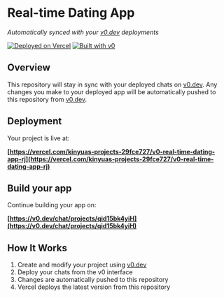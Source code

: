 # Real-time Dating App

*Automatically synced with your [v0.dev](https://v0.dev) deployments*

[![Deployed on Vercel](https://img.shields.io/badge/Deployed%20on-Vercel-black?style=for-the-badge&logo=vercel)](https://vercel.com/kinyuas-projects-29fce727/v0-real-time-dating-app-rj)
[![Built with v0](https://img.shields.io/badge/Built%20with-v0.dev-black?style=for-the-badge)](https://v0.dev/chat/projects/qid15bk4yiH)

## Overview

This repository will stay in sync with your deployed chats on [v0.dev](https://v0.dev).
Any changes you make to your deployed app will be automatically pushed to this repository from [v0.dev](https://v0.dev).

## Deployment

Your project is live at:

**[https://vercel.com/kinyuas-projects-29fce727/v0-real-time-dating-app-rj](https://vercel.com/kinyuas-projects-29fce727/v0-real-time-dating-app-rj)**

## Build your app

Continue building your app on:

**[https://v0.dev/chat/projects/qid15bk4yiH](https://v0.dev/chat/projects/qid15bk4yiH)**

## How It Works

1. Create and modify your project using [v0.dev](https://v0.dev)
2. Deploy your chats from the v0 interface
3. Changes are automatically pushed to this repository
4. Vercel deploys the latest version from this repository